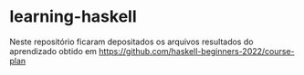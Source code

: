 # learning-haskell
Neste repositório ficaram depositados os arquivos resultados do aprendizado obtido em https://github.com/haskell-beginners-2022/course-plan

